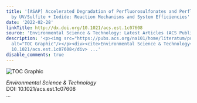 ```yaml
---
title: '[ASAP] Accelerated Degradation of Perfluorosulfonates and Perfluorocarboxylates
  by UV/Sulfite + Iodide: Reaction Mechanisms and System Efficiencies'
date: '2022-02-28'
linkTitle: http://dx.doi.org/10.1021/acs.est.1c07608
source: 'Environmental Science & Technology: Latest Articles (ACS Publications)'
description: '<p><img src="https://pubs.acs.org/na101/home/literatum/publisher/achs/journals/content/esthag/0/esthag.ahead-of-print/acs.est.1c07608/20220228/images/medium/es1c07608_0009.gif"
  alt="TOC Graphic"/></p><div><cite>Environmental Science & Technology</cite></div><div>DOI:
  10.1021/acs.est.1c07608</div> ...'
disable_comments: true
---
```

<p><img src="https://pubs.acs.org/na101/home/literatum/publisher/achs/journals/content/esthag/0/esthag.ahead-of-print/acs.est.1c07608/20220228/images/medium/es1c07608_0009.gif" alt="TOC Graphic"/></p><div><cite>Environmental Science & Technology</cite></div><div>DOI: 10.1021/acs.est.1c07608</div> ...